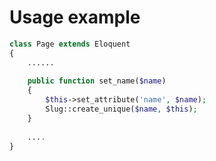 Usage example
=============

```php
class Page extends Eloquent
{
	......
	
	public function set_name($name)
	{
		$this->set_attribute('name', $name);
    	Slug::create_unique($name, $this);
	}
	
	....
}
```